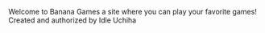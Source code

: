 Welcome to Banana Games a site where you can play your favorite games!
Created and authorized by Idle Uchiha

